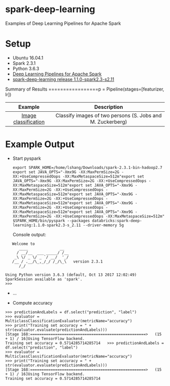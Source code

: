 # spark-deep-learning
Examples of Deep Learning Pipelines for Apache Spark

Setup
=====
* Ubuntu 16.04.1
* Spark 2.3.1
* Python 3.6.3
* [Deep Learning Pipelines for Apache Spark](https://github.com/databricks/spark-deep-learning)
* [spark-deep-learning release 1.1.0-spark2.3-s2.11](https://spark-packages.org/package/databricks/spark-deep-learning)

Summary of Results
=================p = Pipeline(stages=[featurizer, lr])

| Example | Description  |  
|:------: |:---: |
| [Image classification](https://medium.com/linagora-engineering/making-image-classification-simple-with-spark-deep-learning-f654a8b876b8)  | Classify images of two persons (S. Jobs and M. Zuckerberg)  | 

Example Output
=============

 * Start pyspark
    ```
    export SPARK_HOME=/home/lshang/Downloads/spark-2.3.1-bin-hadoop2.7
    export set JAVA_OPTS="-Xmx9G -XX:MaxPermSize=2G -XX:+UseCompressedOops -XX:MaxMetaspaceSize=512m"export set JAVA_OPTS="-Xmx9G -XX:MaxPermSize=2G -XX:+UseCompressedOops -XX:MaxMetaspaceSize=512m"export set JAVA_OPTS="-Xmx9G -XX:MaxPermSize=2G -XX:+UseCompressedOops -XX:MaxMetaspaceSize=512m"export set JAVA_OPTS="-Xmx9G -XX:MaxPermSize=2G -XX:+UseCompressedOops -XX:MaxMetaspaceSize=512m"export set JAVA_OPTS="-Xmx9G -XX:MaxPermSize=2G -XX:+UseCompressedOops -XX:MaxMetaspaceSize=512m"export set JAVA_OPTS="-Xmx9G -XX:MaxPermSize=2G -XX:+UseCompressedOops -XX:MaxMetaspaceSize=512m"
    $SPARK_HOME/bin/pyspark --packages databricks:spark-deep-learning:1.1.0-spark2.3-s_2.11 --driver-memory 5g
    ```
    
    Console output:
```
   Welcome to
      ____              __
     / __/__  ___ _____/ /__
    _\ \/ _ \/ _ `/ __/  '_/
   /__ / .__/\_,_/_/ /_/\_\   version 2.3.1
      /_/

Using Python version 3.6.3 (default, Oct 13 2017 12:02:49)
SparkSession available as 'spark'.
>>> 
```

 * ...
 
 
 * Compute accuracy
 ```
>>> predictionAndLabels = df.select("prediction", "label")
>>> evaluator = MulticlassClassificationEvaluator(metricName="accuracy")
>>> print("Training set accuracy = " + str(evaluator.evaluate(predictionAndLabels)))
[Stage 168:===================================================>   (15 + 1) / 16]Using TensorFlow backend.
Training set accuracy = 0.5714285714285714   >>> predictionAndLabels = df.select("prediction", "label")
>>> evaluator = MulticlassClassificationEvaluator(metricName="accuracy")
>>> print("Training set accuracy = " + str(evaluator.evaluate(predictionAndLabels)))
[Stage 168:===================================================>   (15 + 1) / 16]Using TensorFlow backend.
Training set accuracy = 0.5714285714285714   
 ```

